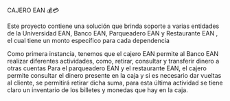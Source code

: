 CAJERO EAN  💰💳


  Este proyecto  contiene una  solución  que brinda soporte  a varias entidades de la Universidad EAN, Banco EAN, Parqueadero EAN y Restaurante EAN , el cual tiene un monto específico para cada dependencia
  
  
  Como primera instancia, tenemos que el cajero EAN permite al Banco EAN realizar diferentes actividades, como, retirar, consultar y transferir dinero a otras cuentas
  Para el parqueadero EAN y el restaurante EAN, el cajero permite consultar el dinero presente en la caja y si es necesario dar vueltas al cliente, se permitirá retirar dicha suma, para esta última actividad se tiene claro un inventario de los billetes y monedas que hay en la caja.

  
